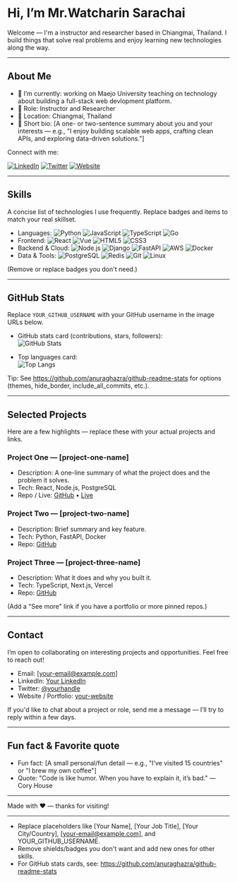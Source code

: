 # Hi, I’m Mr.Watcharin Sarachai
Welcome — I'm a instructor and researcher based in Chiangmai, Thailand. I build things that solve real problems and enjoy learning new technologies along the way.

---

## About Me

- 🔭 I’m currently: working on Maejo University teaching on technology about building a full-stack web devlopment platform.
- 💼 Role: Instructor and Researcher
- 📍 Location: Chiangmai, Thailand
- 🧩 Short bio: [A one- or two-sentence summary about you and your interests — e.g., "I enjoy building scalable web apps, crafting clean APIs, and exploring data-driven solutions."]

Connect with me:

[![LinkedIn][linkedin-shield]][linkedin] [![Twitter][twitter-shield]][twitter] [![Website][website-shield]][website]

---

## Skills

A concise list of technologies I use frequently. Replace badges and items to match your real skillset.

- Languages: ![Python][python-badge] ![JavaScript][js-badge] ![TypeScript][ts-badge] ![Go][go-badge]
- Frontend: ![React][react-badge] ![Vue][vue-badge] ![HTML5][html-badge] ![CSS3][css-badge]
- Backend & Cloud: ![Node.js][node-badge] ![Django][django-badge] ![FastAPI][fastapi-badge] ![AWS][aws-badge] ![Docker][docker-badge]
- Data & Tools: ![PostgreSQL][postgres-badge] ![Redis][redis-badge] ![Git][git-badge] ![Linux][linux-badge]

(Remove or replace badges you don't need.)

---

## GitHub Stats

Replace `YOUR_GITHUB_USERNAME` with your GitHub username in the image URLs below.

- GitHub stats card (contributions, stars, followers):  
	![GitHub Stats](https://github-readme-stats.vercel.app/api?username=YOUR_GITHUB_USERNAME&show_icons=true&hide_border=true&theme=tokyonight)

- Top languages card:  
	![Top Langs](https://github-readme-stats.vercel.app/api/top-langs/?username=YOUR_GITHUB_USERNAME&layout=compact&hide_border=true&theme=tokyonight)

Tip: See https://github.com/anuraghazra/github-readme-stats for options (themes, hide_border, include_all_commits, etc.).

---

## Selected Projects

Here are a few highlights — replace these with your actual projects and links.

### Project One — [project-one-name]
- Description: A one-line summary of what the project does and the problem it solves.
- Tech: React, Node.js, PostgreSQL
- Repo / Live: [GitHub](https://github.com/YOUR_GITHUB_USERNAME/project-one) • [Live](https://project-one.example.com)

### Project Two — [project-two-name]
- Description: Brief summary and key feature.
- Tech: Python, FastAPI, Docker
- Repo: [GitHub](https://github.com/YOUR_GITHUB_USERNAME/project-two)

### Project Three — [project-three-name]
- Description: What it does and why you built it.
- Tech: TypeScript, Next.js, Vercel
- Repo: [GitHub](https://github.com/YOUR_GITHUB_USERNAME/project-three)

(Add a "See more" link if you have a portfolio or more pinned repos.)

---

## Contact

I’m open to collaborating on interesting projects and opportunities. Feel free to reach out!

- Email: [your-email@example.com]
- LinkedIn: [Your LinkedIn][linkedin]
- Twitter: [@yourhandle][twitter]
- Website / Portfolio: [your-website][website]

If you'd like to chat about a project or role, send me a message — I’ll try to reply within a few days.

---

## Fun fact & Favorite quote

- Fun fact: [A small personal/fun detail — e.g., "I’ve visited 15 countries" or "I brew my own coffee"]
- Quote: "Code is like humor. When you have to explain it, it’s bad." — Cory House

---

Made with ❤️ — thanks for visiting!

---

<!-- Customization notes: -->
- Replace placeholders like [Your Name], [Your Job Title], [Your City/Country], [your-email@example.com], and YOUR_GITHUB_USERNAME.
- Remove shields/badges you don't want and add new ones for other skills.
- For GitHub stats cards, see: https://github.com/anuraghazra/github-readme-stats

<!-- Shields / badge reference links (edit these to match your info) -->
[linkedin-shield]: https://img.shields.io/badge/LinkedIn-%230077B5.svg?style=for-the-badge&logo=linkedin&logoColor=white
[twitter-shield]: https://img.shields.io/badge/Twitter-%231DA1F2.svg?style=for-the-badge&logo=twitter&logoColor=white
[website-shield]: https://img.shields.io/badge/Website-%23007ACC.svg?style=for-the-badge&logo=google-chrome&logoColor=white

[linkedin]: https://www.linkedin.com/in/YOUR_LINKEDIN_HANDLE
[twitter]: https://twitter.com/YOUR_TWITTER_HANDLE
[website]: https://your-website.example.com

[python-badge]: https://img.shields.io/badge/Python-3670A0?style=flat-square&logo=python&logoColor=white
[js-badge]: https://img.shields.io/badge/JavaScript-F7DF1E?style=flat-square&logo=javascript&logoColor=black
[ts-badge]: https://img.shields.io/badge/TypeScript-3178C6?style=flat-square&logo=typescript&logoColor=white
[go-badge]: https://img.shields.io/badge/Go-00ADD8?style=flat-square&logo=go&logoColor=white

[react-badge]: https://img.shields.io/badge/React-20232A?style=flat-square&logo=react&logoColor=61DAFB
[vue-badge]: https://img.shields.io/badge/Vue.js-35495E?style=flat-square&logo=vuedotjs&logoColor=4FC08D
[html-badge]: https://img.shields.io/badge/HTML5-E34F26?style=flat-square&logo=html5&logoColor=white
[css-badge]: https://img.shields.io/badge/CSS3-1572B6?style=flat-square&logo=css3&logoColor=white

[node-badge]: https://img.shields.io/badge/Node.js-339933?style=flat-square&logo=node.js&logoColor=white
[django-badge]: https://img.shields.io/badge/Django-092E20?style=flat-square&logo=django&logoColor=white
[fastapi-badge]: https://img.shields.io/badge/FastAPI-009688?style=flat-square&logo=fastapi&logoColor=white
[aws-badge]: https://img.shields.io/badge/AWS-232F3E?style=flat-square&logo=amazonaws&logoColor=white
[docker-badge]: https://img.shields.io/badge/Docker-2496ED?style=flat-square&logo=docker&logoColor=white

[postgres-badge]: https://img.shields.io/badge/PostgreSQL-316192?style=flat-square&logo=postgresql&logoColor=white
[redis-badge]: https://img.shields.io/badge/Redis-DC382D?style=flat-square&logo=redis&logoColor=white
[git-badge]: https://img.shields.io/badge/Git-F05032?style=flat-square&logo=git&logoColor=white
[linux-badge]: https://img.shields.io/badge/Linux-FCC624?style=flat-square&logo=linux&logoColor=black

